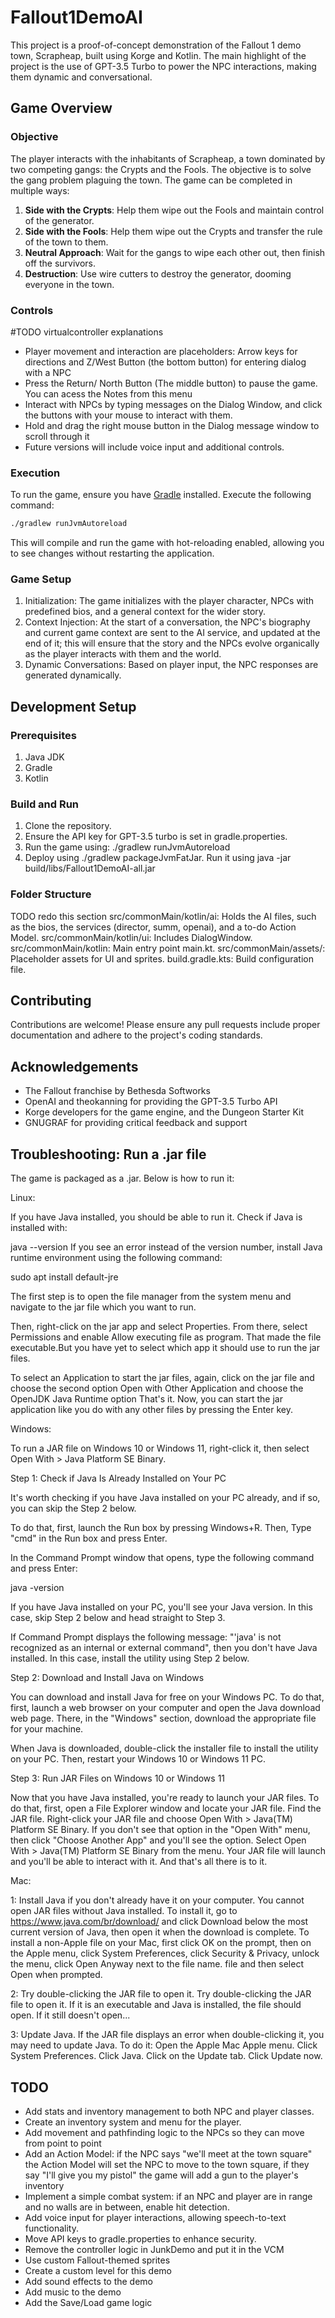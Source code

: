 # Fallout1DemoAI
This project is a proof-of-concept demonstration of the Fallout 1 demo town, Scrapheap,
built using Korge and Kotlin. The main highlight of the project is the use of GPT-3.5 Turbo to
power the NPC interactions, making them dynamic and conversational.

## Game Overview

### Objective
The player interacts with the inhabitants of Scrapheap, a town dominated by two competing gangs: the Crypts and the Fools.
The objective is to solve the gang problem plaguing the town.
The game can be completed in multiple ways:
1. **Side with the Crypts**: Help them wipe out the Fools and maintain control of the generator.
2. **Side with the Fools**: Help them wipe out the Crypts and transfer the rule of the town to them.
3. **Neutral Approach**: Wait for the gangs to wipe each other out, then finish off the survivors.
4. **Destruction**: Use wire cutters to destroy the generator, dooming everyone in the town.

### Controls
#TODO virtualcontroller explanations
- Player movement and interaction are placeholders: Arrow keys for directions and Z/West Button (the bottom button) for entering dialog with a NPC
- Press the Return/ North Button (The middle button) to pause the game. You can acess the Notes from this menu
- Interact with NPCs by typing messages on the Dialog Window, and click the buttons with your mouse to interact with them.
- Hold and drag the right mouse button in the Dialog message window to scroll through it 
- Future versions will include voice input and additional controls.

### Execution
To run the game, ensure you have [Gradle](https://gradle.org/install/) installed. Execute the following command:

```bash
./gradlew runJvmAutoreload
```
This will compile and run the game with hot-reloading enabled, allowing you to see changes without restarting the application.

### Game Setup
1. Initialization: The game initializes with the player character, NPCs with predefined bios, and a general context for the wider story.
2. Context Injection: At the start of a conversation, the NPC's biography and current game context are sent to the AI service, and updated at the end of it;
   this will ensure that the story and the NPCs evolve organically as the player interacts with them and the world.
3. Dynamic Conversations: Based on player input, the NPC responses are generated dynamically.

## Development Setup
### Prerequisites
1. Java JDK
2. Gradle
3. Kotlin

### Build and Run
1. Clone the repository.
2. Ensure the API key for GPT-3.5 turbo is set in gradle.properties.
3. Run the game using: ./gradlew runJvmAutoreload
4. Deploy using ./gradlew packageJvmFatJar. Run it using java -jar build/libs/Fallout1DemoAI-all.jar

### Folder Structure
TODO redo this section
src/commonMain/kotlin/ai: Holds the AI files, such as the bios, the services (director, summ, openai), and a to-do Action Model.
src/commonMain/kotlin/ui: Includes DialogWindow.
src/commonMain/kotlin: Main entry point main.kt.
src/commonMain/assets/: Placeholder assets for UI and sprites.
build.gradle.kts: Build configuration file.

## Contributing
Contributions are welcome! Please ensure any pull requests include proper documentation and
adhere to the project's coding standards.

## Acknowledgements
- The Fallout franchise by Bethesda Softworks
- OpenAI and theokanning for providing the GPT-3.5 Turbo API
- Korge developers for the game engine, and the Dungeon Starter Kit
- GNUGRAF for providing critical feedback and support

## Troubleshooting: Run a .jar file
The game is packaged as a .jar. Below is how to run it:

Linux:

If you have Java installed, you should be able to run it. Check if Java is installed with:

java --version
If you see an error instead of the version number, 
install Java runtime environment using the following command:

sudo apt install default-jre

The first step is to open the file manager from the system menu and navigate to the jar 
file which you want to run.

Then, right-click on the jar app and select Properties. 
From there, select Permissions and enable Allow executing file as program. 
That made the file executable.But you have yet to select which app it should use to run the jar files.

To select an Application to start the jar files, again, 
click on the jar file and choose the second option Open with Other Application and 
choose the OpenJDK Java Runtime option That's it. Now, you can start the jar 
application like you do with any other files by pressing the Enter key.

Windows:

To run a JAR file on Windows 10 or Windows 11, right-click it, 
then select Open With > Java Platform SE Binary.

Step 1: Check if Java Is Already Installed on Your PC

It's worth checking if you have Java installed on your PC already, and if so, you can skip 
the Step 2 below.

To do that, first, launch the Run box by pressing Windows+R. 
Then, Type "cmd" in the Run box and press Enter.

In the Command Prompt window that opens, type the following command and press Enter:

java -version

If you have Java installed on your PC, you'll see your Java version. 
In this case, skip Step 2 below and head straight to Step 3.

If Command Prompt displays the following message:
"'java' is not recognized as an internal or external command", 
then you don't have Java installed. In this case, install the utility using Step 2 below.

Step 2: Download and Install Java on Windows

You can download and install Java for free on your Windows PC. To do that, first, launch a web 
browser on your computer and open the Java download web page. 
There, in the "Windows" section, download the appropriate file for your machine.

When Java is downloaded, double-click the installer file to install the utility on your PC. 
Then, restart your Windows 10 or Windows 11 PC.

Step 3: Run JAR Files on Windows 10 or Windows 11

Now that you have Java installed, you're ready to launch your JAR files. To do that, 
first, open a File Explorer window and locate your JAR file. Find the JAR file. Right-click 
your JAR file and choose Open With > Java(TM) Platform SE Binary. If you don't see that 
option in the "Open With" menu, then click "Choose Another App" and you'll see the option. 
Select Open With > Java(TM) Platform SE Binary from the menu. Your JAR file will launch 
and you'll be able to interact with it. And that's all there is to it.

Mac:

1: Install Java if you don't already have it on your computer. 
You cannot open JAR files without Java installed. To install it, go to https://www.java.com/br/download/
and click Download below the most current version of Java, then open it when the download is complete.
To install a non-Apple file on your Mac, first click OK on the prompt, then on the Apple menu, 
click System Preferences, click Security & Privacy, unlock the menu, click Open Anyway next to the file 
name. file and then select Open when prompted. 

2: Try double-clicking the JAR file to open it. 
Try double-clicking the JAR file to open it. If it is an executable and Java is installed, 
the file should open. If it still doesn't open...

3: Update Java. 
If the JAR file displays an error when double-clicking it, you may need to update Java. 
To do it: Open the Apple Mac Apple menu. Click System Preferences. Click Java. Click on the Update 
tab. Click Update now.

## TODO
- Add stats and inventory management to both NPC and player classes.
- Create an inventory system and menu for the player.
- Add movement and pathfinding logic to the NPCs so they can move from point to point
- Add an Action Model: if the NPC says "we'll meet at the town square"
  the Action Model will set the NPC to move to the town square,
  if they say "I'll give you my pistol" the game will add a gun to the player's inventory
- Implement a simple combat system: if an NPC and player are in range and no walls are in between,
  enable hit detection.
- Add voice input for player interactions, allowing speech-to-text functionality.
- Move API keys to gradle.properties to enhance security.
- Remove the controller logic in JunkDemo and put it in the VCM
- Use custom Fallout-themed sprites
- Create a custom level for this demo
- Add sound effects to the demo
- Add music to the demo
- Add the Save/Load game logic
